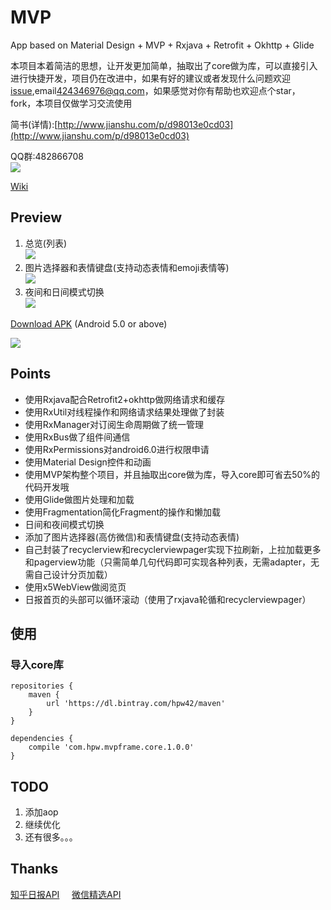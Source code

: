 # MVP

App based on Material Design + MVP + Rxjava + Retrofit + Okhttp + Glide

本项目本着简洁的思想，让开发更加简单，抽取出了core做为库，可以直接引入进行快捷开发，项目仍在改进中，如果有好的建议或者发现什么问题欢迎[issue](https://github.com/SuperMan42/MVP/issues),email<424346976@qq.com>，如果感觉对你有帮助也欢迎点个star，fork，本项目仅做学习交流使用

简书(详情):[http://www.jianshu.com/p/d98013e0cd03](http://www.jianshu.com/p/d98013e0cd03)

QQ群:482866708  
![](https://github.com/SuperMan42/MVP/blob/master/share.png)  

[Wiki](https://github.com/SuperMan42/MVP/wiki)

## Preview
1. 总览(列表)  
![](https://github.com/SuperMan42/MVP/blob/master/1.gif)  
2. 图片选择器和表情键盘(支持动态表情和emoji表情等)  
![](https://github.com/SuperMan42/MVP/blob/master/2.gif)  
3. 夜间和日间模式切换  
![](https://github.com/SuperMan42/MVP/blob/master/3.gif)  

[Download APK](http://pro-app-mt.fir.im/85bcc48436a73ec65be41df573fd81ecbfc7f377.apk?AWSAccessKeyId=e0cada7f00f2465b929656d799937873&Expires=1479991896&Signature=RAHMsJ6bxPgxQxpDStKNj9rC3dE%3D&filename=app-release.apk_1.0.apk)
(Android 5.0 or above)  

![](https://github.com/SuperMan42/MVP/blob/master/download.png)

## Points
* 使用Rxjava配合Retrofit2+okhttp做网络请求和缓存
* 使用RxUtil对线程操作和网络请求结果处理做了封装
* 使用RxManager对订阅生命周期做了统一管理
* 使用RxBus做了组件间通信
* 使用RxPermissions对android6.0进行权限申请
* 使用Material Design控件和动画
* 使用MVP架构整个项目，并且抽取出core做为库，导入core即可省去50%的代码开发哦
* 使用Glide做图片处理和加载
* 使用Fragmentation简化Fragment的操作和懒加载
* 日间和夜间模式切换
* 添加了图片选择器(高仿微信)和表情键盘(支持动态表情)
* 自己封装了recyclerview和recyclerviewpager实现下拉刷新，上拉加载更多和pagerview功能（只需简单几句代码即可实现各种列表，无需adapter，无需自己设计分页加载）
* 使用x5WebView做阅览页
* 日报首页的头部可以循环滚动（使用了rxjava轮循和recyclerviewpager）

## 使用  

### 导入core库
```
repositories {
    maven {
        url 'https://dl.bintray.com/hpw42/maven'
    }
}

dependencies {
    compile 'com.hpw.mvpframe.core.1.0.0'
}

```  

## TODO
1. 添加aop
2. 继续优化  
3. 还有很多。。。

## Thanks
[知乎日报API](https://github.com/izzyleung/ZhihuDailyPurify/wiki/%E7%9F%A5%E4%B9%8E%E6%97%A5%E6%8A%A5-API-%E5%88%86%E6%9E%90)&nbsp;&nbsp;&nbsp;&nbsp;&nbsp;[微信精选API](http://www.tianapi.com/#wxnew)&nbsp;&nbsp;&nbsp;&nbsp;&nbsp;
